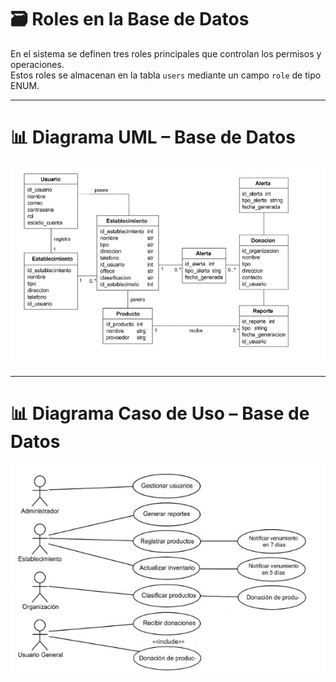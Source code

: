 # 🗃️ Roles en la Base de Datos

En el sistema se definen tres roles principales que controlan los permisos y operaciones.  
Estos roles se almacenan en la tabla `users` mediante un campo `role` de tipo ENUM.

---

# 📊 Diagrama UML – Base de Datos

![Diagrama UML](DiagramaUML.jpg)

---

# 📊 Diagrama Caso de Uso – Base de Datos

![Diagrama Caso de Uso](CasoDeUso.jpg)